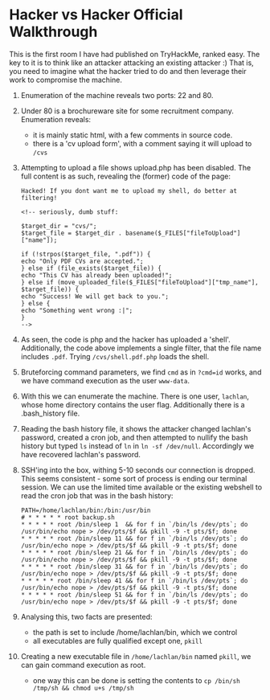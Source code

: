 # Hacker vs Hacker Official Walkthrough

This is the first room I have had published on TryHackMe, ranked easy. The key to it is to think like an attacker attacking an existing attacker :) That is, you need to imagine what the hacker tried to do and then leverage their work to compromise the machine.

1. Enumeration of the machine reveals two ports: 22 and 80.
2. Under 80 is a brochureware site for some recruitment company. Enumeration reveals:
    - it is mainly static html, with a few comments in source code.
    - there is a 'cv upload form', with a comment saying it will upload to `/cvs`
3. Attempting to upload a file shows upload.php has been disabled. The full content is as such, revealing the (former) code of the page:

    ```
    Hacked! If you dont want me to upload my shell, do better at filtering!

    <!-- seriously, dumb stuff:

    $target_dir = "cvs/";
    $target_file = $target_dir . basename($_FILES["fileToUpload"]["name"]);

    if (!strpos($target_file, ".pdf")) {
    echo "Only PDF CVs are accepted.";
    } else if (file_exists($target_file)) {
    echo "This CV has already been uploaded!";
    } else if (move_uploaded_file($_FILES["fileToUpload"]["tmp_name"], $target_file)) {
    echo "Success! We will get back to you.";
    } else {
    echo "Something went wrong :|";
    }
    -->
    ```

4. As seen, the code is php and the hacker has uploaded a 'shell'. Additionally, the code above implements a single filter, that the file name includes `.pdf`. Trying `/cvs/shell.pdf.php` loads the shell.

5. Bruteforcing command parameters, we find `cmd` as in `?cmd=id` works, and we have command execution as the user `www-data`.

6. With this we can enumerate the machine. There is one user, `lachlan`, whose home directory contains the user flag. Additionally there is a .bash_history file.

7. Reading the bash history file, it shows the attacker changed lachlan's password, created a cron job, and then attempted to nullify the bash history but typed `ls` instead of `ln` in `ln -sf /dev/null`. Accordingly we have recovered lachlan's password.

8. SSH'ing into the box, withing 5-10 seconds our connection is dropped. This seems consistent - some sort of process is ending our terminal session. We can use the limited time available or the existing webshell to read the cron job that was in the bash history:

    ```
    PATH=/home/lachlan/bin:/bin:/usr/bin
    # * * * * * root backup.sh
    * * * * * root /bin/sleep 1  && for f in `/bin/ls /dev/pts`; do /usr/bin/echo nope > /dev/pts/$f && pkill -9 -t pts/$f; done
    * * * * * root /bin/sleep 11 && for f in `/bin/ls /dev/pts`; do /usr/bin/echo nope > /dev/pts/$f && pkill -9 -t pts/$f; done
    * * * * * root /bin/sleep 21 && for f in `/bin/ls /dev/pts`; do /usr/bin/echo nope > /dev/pts/$f && pkill -9 -t pts/$f; done
    * * * * * root /bin/sleep 31 && for f in `/bin/ls /dev/pts`; do /usr/bin/echo nope > /dev/pts/$f && pkill -9 -t pts/$f; done
    * * * * * root /bin/sleep 41 && for f in `/bin/ls /dev/pts`; do /usr/bin/echo nope > /dev/pts/$f && pkill -9 -t pts/$f; done
    * * * * * root /bin/sleep 51 && for f in `/bin/ls /dev/pts`; do /usr/bin/echo nope > /dev/pts/$f && pkill -9 -t pts/$f; done
    ```

9. Analysing this, two facts are presented:
    - the path is set to include /home/lachlan/bin, which we control
    - all executables are fully qualified except one, `pkill`

10. Creating a new executable file in `/home/lachlan/bin` named `pkill`, we can gain command execution as root.
    - one way this can be done is setting the contents to `cp /bin/sh /tmp/sh && chmod u+s /tmp/sh`
